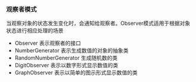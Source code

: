 ### 观察者模式
 当观察对象的状态发生变化时，会通知给观察者。Observer模式适用于根据对象状态进行相应处理的场景
 
* Observer 表示观察者的接口
* NumberGenerator 表示生成数值的对象的抽象类
* RandomNumberGenerator 生成随机数的类
* DigitObserver 表示以数字形式显示数值的类
* GraphObserver 表示以简单的图示形式显示数值的类
